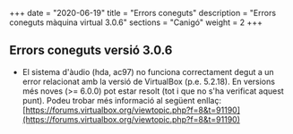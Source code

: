 +++
date        = "2020-06-19"
title       = "Errors coneguts"
description = "Errors coneguts màquina virtual 3.0.6"
sections    = "Canigó"
weight		= 2
+++

## Errors coneguts versió 3.0.6

* El sistema d'àudio (hda, ac97) no funciona correctament degut a un error relacionat amb la versió de VirtualBox (p.e. 5.2.18). En versions més noves (>= 6.0.0) pot estar resolt (tot i que no s'ha verificat aquest punt). Podeu trobar més informació al següent enllaç: [https://forums.virtualbox.org/viewtopic.php?f=8&t=91190](https://forums.virtualbox.org/viewtopic.php?f=8&t=91190)

